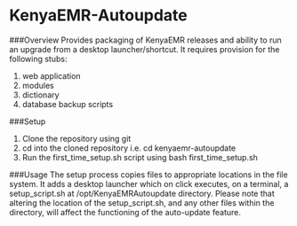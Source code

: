 # KenyaEMR-Autoupdate
###Overview
Provides packaging of KenyaEMR releases and ability to run an upgrade from a desktop launcher/shortcut.
It requires provision for the following stubs:
1. web application
2. modules
3. dictionary
4. database backup scripts

###Setup
1. Clone the repository using git
2. cd into the cloned repository i.e. cd kenyaemr-autoupdate
3. Run the first_time_setup.sh script using bash first_time_setup.sh

###Usage
The setup process copies files to appropriate locations in the file system. It adds a desktop launcher which on click executes, on a terminal, a setup_script.sh at /opt/KenyaEMRAutoupdate directory. 
Please note that altering the location of the setup_script.sh, and any other files within the directory, will affect the functioning of the auto-update feature.

